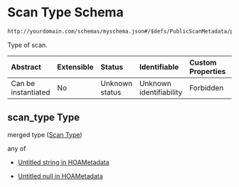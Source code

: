 # Scan Type Schema

```txt
http://yourdomain.com/schemas/myschema.json#/$defs/PublicScanMetadata/properties/scan_type
```

Type of scan.

| Abstract            | Extensible | Status         | Identifiable            | Custom Properties | Additional Properties | Access Restrictions | Defined In                                                                   |
| :------------------ | :--------- | :------------- | :---------------------- | :---------------- | :-------------------- | :------------------ | :--------------------------------------------------------------------------- |
| Can be instantiated | No         | Unknown status | Unknown identifiability | Forbidden         | Allowed               | none                | [metadata-schema.json\*](../out/metadata-schema.json "open original schema") |

## scan\_type Type

merged type ([Scan Type](metadata-schema-defs-publicscanmetadata-properties-scan-type.md))

any of

* [Untitled string in HOAMetadata](metadata-schema-defs-publicscanmetadata-properties-scan-type-anyof-0.md "check type definition")

* [Untitled null in HOAMetadata](metadata-schema-defs-publicscanmetadata-properties-scan-type-anyof-1.md "check type definition")

